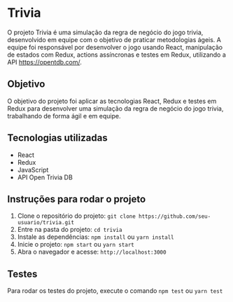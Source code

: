 # Trivia

O projeto Trivia é uma simulação da regra de negócio do jogo trivia, desenvolvido em equipe com o objetivo de praticar metodologias ágeis. A equipe foi responsável por desenvolver o jogo usando React, manipulação de estados com Redux, actions assíncronas e testes em Redux, utilizando a API https://opentdb.com/.

## Objetivo

O objetivo do projeto foi aplicar as tecnologias React, Redux e testes em Redux para desenvolver uma simulação da regra de negócio do jogo trivia, trabalhando de forma ágil e em equipe.

## Tecnologias utilizadas

- React
- Redux
- JavaScript
- API Open Trivia DB

## Instruções para rodar o projeto

1. Clone o repositório do projeto: `git clone https://github.com/seu-usuario/trivia.git`
2. Entre na pasta do projeto: `cd trivia`
3. Instale as dependências: `npm install` ou `yarn install`
4. Inicie o projeto: `npm start` ou `yarn start`
5. Abra o navegador e acesse: `http://localhost:3000`

## Testes

Para rodar os testes do projeto, execute o comando `npm test` ou `yarn test`


